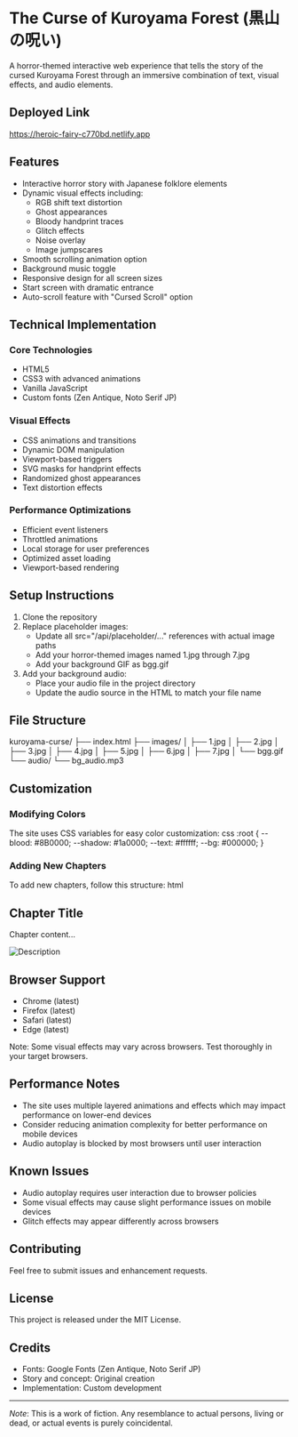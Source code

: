 # The Curse of Kuroyama Forest (黒山の呪い)

A horror-themed interactive web experience that tells the story of the cursed Kuroyama Forest through an immersive combination of text, visual effects, and audio elements.

## Deployed Link

https://heroic-fairy-c770bd.netlify.app


## Features

- Interactive horror story with Japanese folklore elements
- Dynamic visual effects including:
  - RGB shift text distortion
  - Ghost appearances
  - Bloody handprint traces
  - Glitch effects
  - Noise overlay
  - Image jumpscares
- Smooth scrolling animation option
- Background music toggle
- Responsive design for all screen sizes
- Start screen with dramatic entrance
- Auto-scroll feature with "Cursed Scroll" option

## Technical Implementation

### Core Technologies
- HTML5
- CSS3 with advanced animations
- Vanilla JavaScript
- Custom fonts (Zen Antique, Noto Serif JP)

### Visual Effects
- CSS animations and transitions
- Dynamic DOM manipulation
- Viewport-based triggers
- SVG masks for handprint effects
- Randomized ghost appearances
- Text distortion effects

### Performance Optimizations
- Efficient event listeners
- Throttled animations
- Local storage for user preferences
- Optimized asset loading
- Viewport-based rendering

## Setup Instructions

1. Clone the repository
2. Replace placeholder images:
   - Update all src="/api/placeholder/..." references with actual image paths
   - Add your horror-themed images named 1.jpg through 7.jpg
   - Add your background GIF as bgg.gif
3. Add your background audio:
   - Place your audio file in the project directory
   - Update the audio source in the HTML to match your file name

## File Structure


kuroyama-curse/
├── index.html
├── images/
│   ├── 1.jpg
│   ├── 2.jpg
│   ├── 3.jpg
│   ├── 4.jpg
│   ├── 5.jpg
│   ├── 6.jpg
│   ├── 7.jpg
│   └── bgg.gif
└── audio/
    └── bg_audio.mp3


## Customization

### Modifying Colors
The site uses CSS variables for easy color customization:
css
:root {
    --blood: #8B0000;
    --shadow: #1a0000;
    --text: #ffffff;
    --bg: #000000;
}


### Adding New Chapters
To add new chapters, follow this structure:
html
<div class="chapter">
    <h2 class="rgb-shift">Chapter Title</h2>
    <p>Chapter content...</p>
</div>
<div class="jumpscare-container">
    <img src="image.jpg" alt="Description" class="jumpscare-image">
</div>


## Browser Support

- Chrome (latest)
- Firefox (latest)
- Safari (latest)
- Edge (latest)

Note: Some visual effects may vary across browsers. Test thoroughly in your target browsers.

## Performance Notes

- The site uses multiple layered animations and effects which may impact performance on lower-end devices
- Consider reducing animation complexity for better performance on mobile devices
- Audio autoplay is blocked by most browsers until user interaction

## Known Issues

- Audio autoplay requires user interaction due to browser policies
- Some visual effects may cause slight performance issues on mobile devices
- Glitch effects may appear differently across browsers

## Contributing

Feel free to submit issues and enhancement requests.

## License

This project is released under the MIT License.

## Credits

- Fonts: Google Fonts (Zen Antique, Noto Serif JP)
- Story and concept: Original creation
- Implementation: Custom development

---

*Note*: This is a work of fiction. Any resemblance to actual persons, living or dead, or actual events is purely coincidental.
